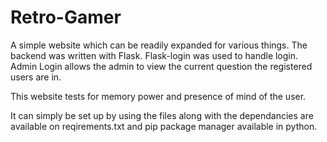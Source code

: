 # Retro-Gamer
A simple website which can be readily expanded for various things. The backend was written with Flask. Flask-login was used to handle login. Admin Login allows the admin to view the current question the registered users are in.

This website tests for memory power and presence of mind of the user. 

It can simply be set up by using the files along with the dependancies are available on reqirements.txt and pip package manager available in python.
